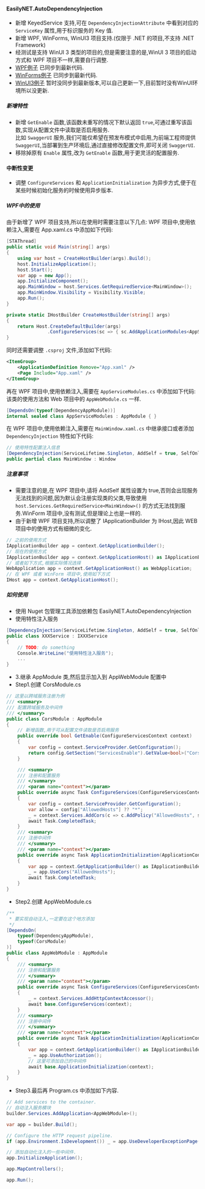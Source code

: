 #### EasilyNET.AutoDependencyInjection

- 新增 KeyedService 支持,可在 `DependencyInjectionAttribute` 中看到对应的 `ServiceKey` 属性,用于标识服务的 Key 值.
- 新增 WPF, WinForms, WinUI3 项目支持.(仅限于 .NET 的项目,不支持 .NET Framework)
- 经测试是支持 WinUI 3 类型的项目的,但是需要注意的是,WinUI 3 项目的启动方式和 WPF 项目不一样,需要自行调整.
- [WPF例子](https://github.com/joesdu/WpfAutoDISample) 已同步到最新代码.
- [WinForms例子](https://github.com/joesdu/WinFormAutoDISample) 已同步到最新代码.
- [WinUI3例子](https://github.com/joesdu/WinUIAutoDISample) 暂时没同步到最新版本,可以自己更新一下,目前暂时没有WinUI环境所以没更新.

##### 新增特性

- 新增 `GetEnable` 函数,该函数未重写的情况下默认返回 `true`,可通过重写该函数,实现从配置文件中读取是否启用服务.<br/>比如
  `SwaggerUI` 服务,我们可能仅希望在预发布模式中启用,为前端工程师提供 `SwaggerUI`,当部署到生产环境后,通过直接修改配置文件,即可关闭
  `SwaggerUI`.
- 移除掉原有 `Enable` 属性,改为 `GetEnable` 函数,用于更灵活的配置服务.

#### 中断性变更

- 调整 `ConfigureServices` 和 `ApplicationInitialization` 为异步方式,便于在某些时候初始化服务的时候使用异步版本.

##### WPF中的使用

由于新增了 WPF 项目支持,所以在使用时需要注意以下几点:
WPF 项目中,使用依赖注入,需要在 App.xaml.cs 中添加如下代码:

```csharp
[STAThread]
public static void Main(string[] args)
{
    using var host = CreateHostBuilder(args).Build();
    host.InitializeApplication();
    host.Start();
    var app = new App();
    app.InitializeComponent();
    app.MainWindow = host.Services.GetRequiredService<MainWindow>();
    app.MainWindow.Visibility = Visibility.Visible;
    app.Run();
}

private static IHostBuilder CreateHostBuilder(string[] args)
{
    return Host.CreateDefaultBuilder(args)
               .ConfigureServices(sc => { sc.AddApplicationModules<AppServiceModules>(); });
}
```

同时还需要调整 `.csproj` 文件,添加如下代码:

```xml
<ItemGroup>
	<ApplicationDefinition Remove="App.xaml" />
	<Page Include="App.xaml" />
</ItemGroup>
```

再在 WPF 项目中,使用依赖注入,需要在 `AppServiceModules.cs` 中添加如下代码: 该类的使用方法和 Web 项目中的
`AppWebModule.cs`
一样.

```csharp
[DependsOn(typeof(DependencyAppModule))]
internal sealed class AppServiceModules : AppModule { }
```

在 WPF 项目中,使用依赖注入,需要在 `MainWindow.xaml.cs` 中继承接口或者添加 `DependencyInjection` 特性如下代码:

```csharp
// 使用特性配置注入信息
[DependencyInjection(ServiceLifetime.Singleton, AddSelf = true, SelfOnly = true)]
public partial class MainWindow : Window

```

##### 注意事项

- 需要注意的是,在 WPF 项目中,请将 AddSelf 属性设置为 true,否则会出现服务无法找到的问题,因为默认会注册实现类的父类,导致使用
  ```host.Services.GetRequiredService<MainWindow>()``` 的方式无法找到服务.WinForm 项目中,没有测试,但是理论上也是一样的.
- 由于新增 WPF 项目支持,所以调整了 IApplicationBuilder 为 IHost,因此 WEB 项目中的使用方式有细微的变化.

```csharp
// 之前的使用方式
IApplicationBuilder app = context.GetApplicationBuilder();
// 现在的使用方式
IApplicationBuilder app = context.GetApplicationHost() as IApplicationBuilder;
// 或者如下方式,根据实际情况选择
WebApplication app = context.GetApplicationHost() as WebApplication;
// 在 WPF 或者 WinForm 项目中,使用如下方式
IHost app = context.GetApplicationHost();
```

##### 如何使用

- 使用 Nuget 包管理工具添加依赖包 EasilyNET.AutoDependencyInjection
- 使用特性注入服务

```csharp
[DependencyInjection(ServiceLifetime.Singleton, AddSelf = true, SelfOnly = true)]
public class XXXService : IXXXService
{
    // TODO: do something
    Console.WriteLine("使用特性注入服务");
    ...
}
```

- 3.继承 AppModule 类,然后显示加入到 AppWebModule 配置中
- Step1.创建 CorsModule.cs

```csharp
// 这里以跨域服务注册为例
/// <summary>
/// 配置跨域服务及中间件
/// </summary>
public class CorsModule : AppModule
{
    // 新增函数,用于可从配置文件读取是否启用服务
    public override bool GetEnable(ConfigureServicesContext context)
    {
        var config = context.ServiceProvider.GetConfiguration();
        return config.GetSection("ServicesEnable").GetValue<bool>("Cors");
    }

    /// <summary>
    /// 注册和配置服务
    /// </summary>
    /// <param name="context"></param>
    public override async Task ConfigureServices(ConfigureServicesContext context)
    {
        var config = context.ServiceProvider.GetConfiguration();
        var allow = config["AllowedHosts"] ?? "*";
        _ = context.Services.AddCors(c => c.AddPolicy("AllowedHosts", s => s.WithOrigins(allow.Split(",")).AllowAnyMethod().AllowAnyHeader()));
        await Task.CompletedTask;
    }
    /// <summary>
    /// 注册中间件
    /// </summary>
    /// <param name="context"></param>
    public override async Task ApplicationInitialization(ApplicationContext context)
    {
        var app = context.GetApplicationBuilder() as IApplicationBuilder;
        _ = app.UseCors("AllowedHosts");
        await Task.CompletedTask;
    }
}
```

- Step2.创建 AppWebModule.cs

```csharp
/**
 * 要实现自动注入,一定要在这个地方添加
 */
[DependsOn(
    typeof(DependencyAppModule),
    typeof(CorsModule)
)]
public class AppWebModule : AppModule
{
    /// <summary>
    /// 注册和配置服务
    /// </summary>
    /// <param name="context"></param>
    public override async Task ConfigureServices(ConfigureServicesContext context)
    {
        _ = context.Services.AddHttpContextAccessor();
        await base.ConfigureServices(context);
    }
    /// <summary>
    /// 注册中间件
    /// </summary>
    /// <param name="context"></param>
    public override async Task ApplicationInitialization(ApplicationContext context)
    {
        var app = context.GetApplicationBuilder() as IApplicationBuilder;
        _ = app.UseAuthorization();
        // 这里可添加自己的中间件
        await base.ApplicationInitialization(context);
    }
}
```

- Step3.最后再 Program.cs 中添加如下内容.

```csharp
// Add services to the container.
// 自动注入服务模块
builder.Services.AddApplication<AppWebModule>();

var app = builder.Build();

// Configure the HTTP request pipeline.
if (app.Environment.IsDevelopment()) _ = app.UseDeveloperExceptionPage();

// 添加自动化注入的一些中间件.
app.InitializeApplication();

app.MapControllers();

app.Run();
```
